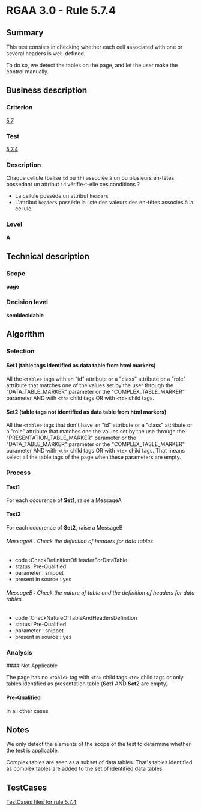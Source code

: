 # RGAA 3.0 -  Rule 5.7.4
## Summary

This test consists in checking whether each cell associated with one or
several headers is well-defined.

To do so, we detect the tables on the page, and let the user make the control manually.

## Business description

### Criterion

[5.7](http://disic.github.io/rgaa_referentiel_en/RGAA3.0_Criteria_English_version_v1.html#crit-5-7)

### Test

[5.7.4](http://disic.github.io/rgaa_referentiel_en/RGAA3.0_Criteria_English_version_v1.html#test-5-7-4)

### Description

Chaque cellule (balise `td` ou `th`) associ&eacute;e &agrave; un ou plusieurs en-t&ecirc;tes poss&eacute;dant un attribut `id` v&eacute;rifie-t-elle ces conditions ? 
 
 *  La cellule poss&egrave;de un attribut `headers` 
 *  L'attribut `headers` poss&egrave;de la liste des valeurs des en-t&ecirc;tes associ&eacute;s &agrave; la cellule. 

### Level

**A**

## Technical description

### Scope

**page**

### Decision level

**semidecidable**

## Algorithm

### Selection

#### Set1 (table tags identified as data table from html markers)

All the `<table>` tags with an "id" attribute or a "class" attribute or a
"role" attribute that matches one of the values set by the user through
the "DATA_TABLE_MARKER" parameter or the "COMPLEX_TABLE_MARKER" parameter AND with `<th>` child tags OR with `<td>` child tags.

#### Set2 (table tags not identified as data table from html markers)

All the `<table>` tags that don't have an "id" attribute or a "class"
attribute or a "role" attribute that matches one the values set by the
use through the "PRESENTATION_TABLE_MARKER" parameter or the
"DATA_TABLE_MARKER" parameter or the "COMPLEX_TABLE_MARKER" parameter AND with `<th>` child tags OR with `<td>` child tags. That means
select all the table tags of the page when these parameters are empty.

### Process

#### Test1

For each occurence of **Set1**, raise a MessageA

#### Test2

For each occurence of **Set2**, raise a MessageB

###### MessageA : Check the definition of headers for data tables

-   code :CheckDefinitionOfHeaderForDataTable
-   status: Pre-Qualified
-   parameter : snippet
-   present in source : yes

###### MessageB : Check the nature of table and the definition of headers for data tables

-   code :CheckNatureOfTableAndHeadersDefinition
-   status: Pre-Qualified
-   parameter : snippet
-   present in source : yes

### Analysis

#### Not Applicable

The page has no `<table>` tag with `<th>` child
tags `<td>` child tags or only tables identified as presentation table (**Set1** AND **Set2** are empty)

#### Pre-Qualified 

In all other cases

## Notes

We only detect the elements of the scope of the test to determine
whether the test is applicable.

Complex tables are seen as a subset of data tables. That's tables identified as complex tables are added to the set of identified data tables.



##  TestCases 

[TestCases files for rule 5.7.4](https://github.com/Asqatasun/Asqatasun/tree/master/rules/rules-rgaa3.0/src/test/resources/testcases/rgaa30/Rgaa30Rule050704/) 



